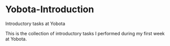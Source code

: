 # Yobota-Introduction
Introductory tasks at Yobota

This is the collection of introductory tasks I performed during my first week at Yobota.

